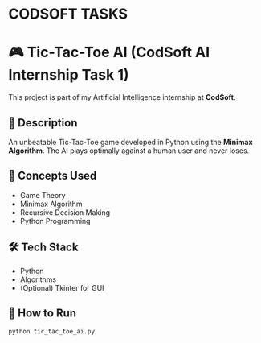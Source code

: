 # CODSOFT TASKS #
# 🎮 Tic-Tac-Toe AI (CodSoft AI Internship Task 1)

This project is part of my Artificial Intelligence internship at **CodSoft**.

## 📌 Description
An unbeatable Tic-Tac-Toe game developed in Python using the **Minimax Algorithm**. The AI plays optimally against a human user and never loses.

## 🧠 Concepts Used
- Game Theory
- Minimax Algorithm
- Recursive Decision Making
- Python Programming

## 🛠 Tech Stack
- Python
- Algorithms
- (Optional) Tkinter for GUI

## 🚀 How to Run
```bash
python tic_tac_toe_ai.py
